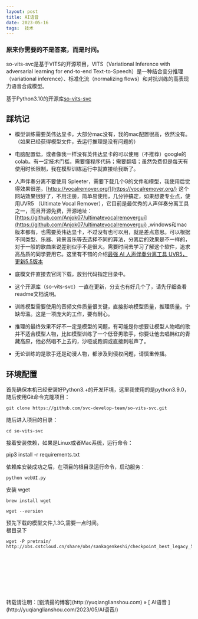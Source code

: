 ```yaml
---
layout: post  
title: AI语音
date: 2023-05-16  
tags:  技术
---
```

### 原来你需要的不是答案，而是时间。

so-vits-svc是基于VITS的开源项目，VITS（Variational Inference with adversarial learning for end-to-end Text-to-Speech）是一种结合变分推理（variational inference）、标准化流（normalizing flows）和对抗训练的高表现力语音合成模型。  

基于Python3.10的开源库[so-vits-svc](https://github.com/svc-develop-team/so-vits-svc/tree/4.0-Vec768-Layer12)  


## 踩坑记

- 模型训练需要英伟达显卡，大部分mac没有，我的mac配置很高，依然没有。（如果已经获得模型文件，去运行推理是没有问题的）  
- 电脑配置低，或者像我一样没有英伟达显卡的可以使用（不推荐）google的colab。有一定技术门槛，需要懂程序代码；需要翻墙；虽然免费但是每天有使用时长限制，我在模型训练运行中就直接给我断了。
- 人声伴奏分离不要使用 Spleeter，需要下载几个G的文件和模型，我使用后觉得效果很差。[https://vocalremover.org/](https://vocalremover.org/) 这个网站效果很好了，不用注册，简单易使用，几分钟搞定，如果想要专业点，使用UVR5 （Ultimate Vocal Remover），它目前是最优秀的人声伴奏分离工具之一，而且开源免费，开源地址：[https://github.com/Anjok07/ultimatevocalremovergui](https://github.com/Anjok07/ultimatevocalremovergui) ,windows和mac版本都有，也需要英伟达显卡，不过没有也可以用，就是差点意思。可以根据不同类型、乐器、背景音乐等去选择不同的算法，分离后的效果是不一样的，对于一般的歌曲来说差别似乎不是很大。需要时间去学习了解这个软件，追求高品质的同学要用它。这里有不错的介绍[最强 AI 人声伴奏分离工具 UVR5，更新5.5版本](https://www.bilibili.com/read/cv21997904)
  
- 底模文件直接去官网下载，放到代码指定目录中。
- 这个开源库（so-vits-svc）一直在更新，分支也有好几个了，请先仔细查看readme文档说明。
- 训练模型需要使用的音频文件质量很关键，直接影响模型质量，推理质量。宁缺毋滥。这是一项庞大的工作，要有耐心。
- 推理的最终效果不好不一定是模型的问题，有可能是你想要让模型人物唱的歌并不适合模型人物，比如模型训练了一个低音男歌手，你要让他去唱韩红的青藏高原，他必然唱不上去的，沙哑或跑调或直接刺啦声了。
- 无论训练的是歌手还是动漫人物，都涉及到侵权问题，请慎重传播。

## 环境配置

首先确保本机已经安装好Python3.+的开发环境，这里我使用的是python3.9.0，随后使用Git命令克隆项目：
```
git clone https://github.com/svc-develop-team/so-vits-svc.git
```

随后进入项目的目录：
```
cd so-vits-svc
```
接着安装依赖，如果是Linux或者Mac系统，运行命令：

pip3 install -r requirements.txt

依赖库安装成功之后，在项目的根目录运行命令，启动服务：
```
python webUI.py
```


安装 wget
```
brew install wget
```
```
wget --version
```

预先下载的模型文件,1.3G,需要一点时间。    
根目录下  
```
wget -P pretrain/ http://obs.cstcloud.cn/share/obs/sankagenkeshi/checkpoint_best_legacy_500.pt
```


<br/>
<br/> 
<br/> 
<br/> 
<br/> 
<br/> 
<br/> 
转载请注明：[劉清揚的博客](http://yuqianglianshou.com) » [ AI语音 ](http://yuqianglianshou.com/2023/05/AI语音/)  
<br/>